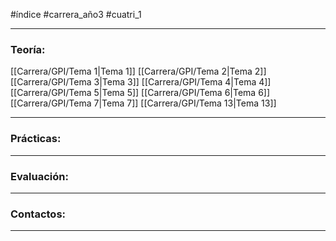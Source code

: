 #índice #carrera_año3 #cuatri_1
___
### Teoría:
[[Carrera/GPI/Tema 1|Tema 1]]
[[Carrera/GPI/Tema 2|Tema 2]]
[[Carrera/GPI/Tema 3|Tema 3]]
[[Carrera/GPI/Tema 4|Tema 4]]
[[Carrera/GPI/Tema 5|Tema 5]]
[[Carrera/GPI/Tema 6|Tema 6]]
[[Carrera/GPI/Tema 7|Tema 7]]
[[Carrera/GPI/Tema 13|Tema 13]]
___
### Prácticas:
___
### Evaluación:
___
### Contactos:
___
